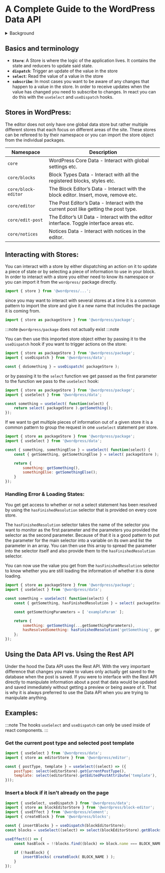 # A Complete Guide to the WordPress Data API

<details>
<summary>Background</summary>

The Data API in WordPress is used to manage the global application state within the editor. It is a wrapper around the popular state management library [Redux](https://redux.js.org).  

![Redux API Design](/img/redux-api-design.png)

In redux and therefore in the WordPress Data API there is the concept of a Store that manages the global application state. This global state can only be updated by dispatching actions on the store. These actions will then get consumed by reducers to determine what the next version of the state should look like. If you want to access the state you can subscribe to the store and receive the value of the current state every time it is being updated. 

![Redux API Design Simplified](/img/redux-api-design-simplified.png)
</details>

## Basics and terminology
- **`Store`**: A Store is where the logic of the application lives. It contains the state and reducers to update said state.
- **`dispatch`**: Trigger an update of the value in the store
- **`select`**: Read the value of a value in the store
- **`subscribe`**: In most cases you want to be aware of any changes that happen to a value in the store. In order to receive updates when the value has changed you need to subscribe to changes. In react you can do this with the `useSelect` and `useDispatch` hooks.

## Stores in WordPress:
The editor does not only have one global data store but rather multiple different stores that each focus on different areas of the site. These stores can be refereed to by their namespace or you can import the store object from the individual packages.

| Namespace           | Description                                                                            |
|---------------------|----------------------------------------------------------------------------------------|
| `core`              | WordPress Core Data - Interact with global settings etc.                               |
| `core/blocks`       | Block Types Data - Interact with all the registered blocks, styles etc.                |
| `core/block-editor` | The Block Editor’s Data - Interact with the block editor. Insert, move, remove etc.    |
| `core/editor`       | The Post Editor’s Data - Interact with the current post like getting the post type.    |
| `core/edit-post`    | The Editor’s UI Data - Interact with the editor interface. Toggle interface areas etc. |
| `core/notices`      | Notices Data  - Interact with notices in the editor.                                   |

## Interacting with Stores:
You can interact with a store by either dispatching an action on it to update a piece of state or by selecting a piece of information to use in your block. 
In order to interact with a store you either need to know its namespace or you can import it from the `wordpress/` package directly. 

```js
import { store } from '@wordpress/...';
```

since you may want to interact with several stores at a time it is a common pattern to import the store and give it a new name that includes the package it is coming from. 

```js
import { store as packageStore } from '@wordpress/package';
```

:::note
`@wordpress/package` does not actually exist
:::note

You can then use this imported store object either by passing it to the `useDispatch` hook if you want to trigger actions on the store:
```js
import { store as packageStore } from '@wordpress/package';
import { useDispatch } from '@wordpress/data';

const { doSomething } = useDispatch( packageStore );
```
or by passing it to the `select` function we get passed as the first parameter to the function we pass to the `useSelect` hook:
```js
import { store as packageStore } from '@wordpress/package';
import { useSelect } from '@wordpress/data';

const something = useSelect( function(select) {
    return select( packageStore ).getSomething();
});
```

If we want to get multiple pieces of information out of a given store it is a common pattern to group the request in one `useSelect` statement per store.
```js
import { store as packageStore } from '@wordpress/package';
import { useSelect } from '@wordpress/data';

const { something, somethingElse } = useSelect( function(select) {
    const { getSomething, getSomethingElse } = select( packageStore );

    return {
        something: getSomething(),
        somethingElse: getSomethingElse();
    }
});
```

### Handling Error & Loading States:
You get get access to whether or not a select statement has been resolved by using the `hasFinishedResolution` selector that is provided on every core store.

The `hasFinishedResolution` selector takes the name of the selector you want to monitor as the first parameter and the parameters you provided the selector as the second parameter. Because of that it is a good pattern to put the parameter for the main selector into a variable on its own and list the parameter in an array. You can then use this array to spread the parameter into the selector itself and also provide them to the `hasFinishedResolution` selector.

You can now use the value you get from the `hasFinishedResolution` selector to know whether you are still loading the information of whether it is done loading.
```js
import { store as packageStore } from '@wordpress/package';
import { useSelect } from '@wordpress/data';

const something = useSelect( function(select) {
    const { getSomething, hasFinishedResolution } = select( packageStore );

    const getSomethingParameters = [ 'exampleParam' ];

    return {
        something: getSomething(...getSomethingParameters),
        hasResolvedSomething: hasFinishedResolution('getSomething', getSomethingParameters),
    };
});
```

## Using the Data API vs. Using the Rest API
Under the hood the Data API uses the Rest API. With the very important difference that changes you make to values only actually get saved to the database when the post is saved. If you were to interface with the Rest API directly to manipulate information about a post that data would be updated and saved immediately without getting a preview or being aware of it. That is why it is always preferred to use the Data API when you are trying to manipulate anything.

## Examples:

:::note
The hooks `useSelect` and `useDispatch` can only be used inside of react components.
:::

### Get the current post type and selected post template
```js
import { useSelect } from '@wordpress/data';
import { store as editorStore } from '@wordpress/editor';

const { postType, template } = useSelect((select) => ({
    postType: select(editorStore).getCurrentPostType(),
    template: select(editorStore).getEditedPostAttribute('template'),
}));
```

### Insert a block if it isn't already on the page
```js
import { useSelect, useDispatch } from '@wordpress/data';
import { store as blockEditorStore } from '@wordpress/block-editor';
import { useEffect } from '@wordpress/element';
import { createBlock } from '@wordpress/blocks';

const { insertBlocks } = useDispatch(blockEditorStore);
const blocks = useSelect((select) => select(blockEditorStore).getBlocks());

useEffect(() => {
    const hasBlock = !!blocks.find((block) => block.name === BLOCK_NAME);

    if (!hasBlock) {
        insertBlocks( createBlock( BLOCK_NAME ) );
    }
});
```